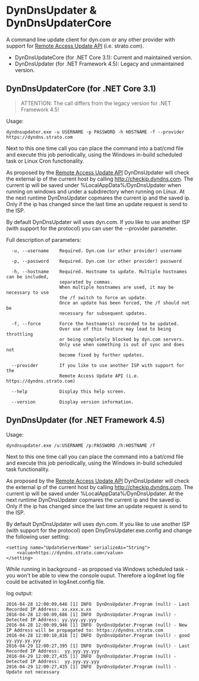 # DynDnsUpdater & DynDnsUpdaterCore
A command line update client for dyn.com or any other provider with support for [Remote Access Update API](https://help.dyn.com/remote-access-api) (i.e. strato.com).

 * DynDnsUpdateCore (for .NET Core 3.1): Current and maintained version.
 * DynDnsUpdater (for .NET Framework 4.5): Legacy and unmaintained version.

## DynDnsUpdaterCore (for .NET Core 3.1)

> ATTENTION: The call differs from the legacy version for .NET Framework 4.5!

Usage:
```
dyndnsupdater.exe -u USERNAME -p PASSWORD -h HOSTNAME -f --provider https://dyndns.strato.com
```
Next to this one time call you can place the command into a bat/cmd file and execute this job periodically, using the Windows in-build scheduled task or Linux Cron functionality.

As proposed by the [Remote Access Update API](https://help.dyn.com/remote-access-api) DynDnsUpdater will check the external ip of the current host by calling http://checkip.dyndns.com. The current ip will be saved under %LocalAppData%/DynDnsUpdater when running on windows and under a subdirectory when running on Linux. At the next runtime DynDnsUpdater copmares the current ip and the saved ip. Only if the ip has changed since the last time an update request is send to the ISP.

By default DynDnsUpdater will uses dyn.com. If you like to use another ISP (with support for the protocol) you can user the --provider parameter.

Full description of parameters:
```
  -u, --username    Required. Dyn.com (or other provider) username

  -p, --password    Required. Dyn.com (or other provider) password

  -h, --hostname    Required. Hostname to update. Multiple hostnames can be included, 
                    separated by commas.
                    When multiple hostnames are used, it may be necessary to use 
                    the /f switch to force an update.
                    Once an update has been forced, the /f should not be
                    necessary for subsequent updates.

  -f, --force       Force the hostname(s) recorded to be updated.
                    Over use of this feature may lead to being throttling 
                    or being completely blocked by dyn.com servers.
                    Only use when something is out of sync and does not
                    become fixed by further updates.

  --provider        If you like to use another ISP with support for the 
                    Remote Access Update API (i.e. https://dyndns.strato.com)

  --help            Display this help screen.

  --version         Display version information.
```

## DynDnsUpdater (for .NET Framework 4.5)

Usage:
```
dyndnsupdater.exe /u:USERNAME /p:PASSWORD /h:HOSTNAME /f
```

Next to this one time call you can place the command into a bat/cmd file and execute this job periodically, using the Windows in-build scheduled task functionality.

As proposed by the [Remote Access Update API](https://help.dyn.com/remote-access-api) DynDnsUpdater will check the external ip of the current host by calling http://checkip.dyndns.com. The current ip will be saved under %LocalAppData%/DynDnsUpdater. At the next runtime DynDnsUpdater copmares the current ip and the saved ip. Only if the ip has changed since the last time an update request is send to the ISP.

By default DynDnsUpdater will uses dyn.com. If you like to use another ISP (with support for the protocol) open DnyDnsUpdater.exe.config and change the following user setting:

```
<setting name="UpdateServerName" serializeAs="String">
    <value>https://dyndns.strato.com</value>
</setting>
```

While running in background - as proposed via Windows scheduled task - you won't be able to view the console ouput. Therefore a log4net log file could be activated in log4net.config file.

log output:

```
2016-04-28 12:00:09,646 [1] INFO  DynDnsUpdater.Program (null) - Last Recorded IP Address: xx.xxx.x.xx
2016-04-28 12:00:09,686 [1] INFO  DynDnsUpdater.Program (null) - Detected IP Address: yy.yyy.yy.yyy
2016-04-28 12:00:09,946 [1] INFO  DynDnsUpdater.Program (null) - New IP Address will be propagated to: https://dyndns.strato.com
2016-04-28 12:00:10,816 [1] INFO  DynDnsUpdater.Program (null) - good  yy.yyy.yy.yyy
2016-04-29 12:00:27,395 [1] INFO  DynDnsUpdater.Program (null) - Last Recorded IP Address:  yy.yyy.yy.yyy
2016-04-29 12:00:27,435 [1] INFO  DynDnsUpdater.Program (null) - Detected IP Address:  yy.yyy.yy.yyy
2016-04-29 12:00:27,435 [1] INFO  DynDnsUpdater.Program (null) - Update not necessary
```
